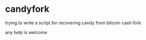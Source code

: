 # candyfork

trying to write a script for recovering candy from bitcoin cash fork

any help is welcome

